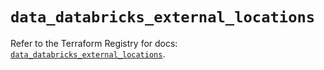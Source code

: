 # `data_databricks_external_locations`

Refer to the Terraform Registry for docs: [`data_databricks_external_locations`](https://registry.terraform.io/providers/databricks/databricks/1.90.0/docs/data-sources/external_locations).
